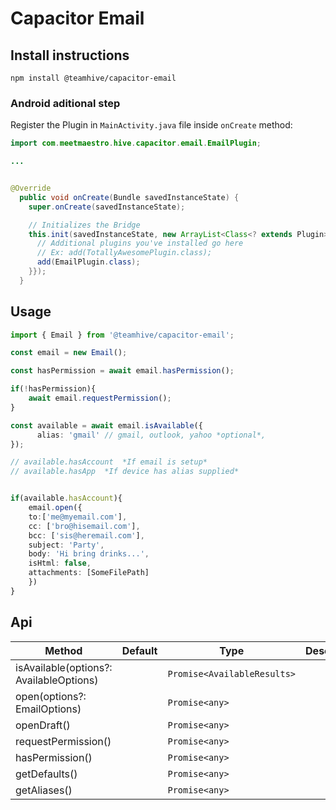 # Capacitor Email

## Install instructions

```
npm install @teamhive/capacitor-email
```

### Android aditional step

Register the Plugin in `MainActivity.java` file inside `onCreate` method:

```java
import com.meetmaestro.hive.capacitor.email.EmailPlugin;

...


@Override
  public void onCreate(Bundle savedInstanceState) {
    super.onCreate(savedInstanceState);

    // Initializes the Bridge
    this.init(savedInstanceState, new ArrayList<Class<? extends Plugin>>() {{
      // Additional plugins you've installed go here
      // Ex: add(TotallyAwesomePlugin.class);
      add(EmailPlugin.class);
    }});
  }
```

## Usage


```ts
import { Email } from '@teamhive/capacitor-email';

const email = new Email();

const hasPermission = await email.hasPermission();

if(!hasPermission){
    await email.requestPermission();
}

const available = await email.isAvailable({
      alias: 'gmail' // gmail, outlook, yahoo *optional*,
});

// available.hasAccount  *If email is setup*
// available.hasApp  *If device has alias supplied*


if(available.hasAccount){
    email.open({
    to:['me@myemail.com'],
    cc: ['bro@hisemail.com'],
    bcc: ['sis@heremail.com'],
    subject: 'Party',
    body: 'Hi bring drinks...',
    isHtml: false,
    attachments: [SomeFilePath]
    })
}
```


## Api

| Method                                   | Default | Type                         | Description                                           |
| ---------------------------------------- | ------- | ---------------------------- | ----------------------------------------------------- |
| isAvailable(options?: AvailableOptions)            |         | `Promise<AvailableResults>`                     |  |
| open(options?: EmailOptions)                    |         | `Promise<any>`                 |                    |
| openDraft()   |         | `Promise<any>` |                               |  |
| requestPermission()                    |         | `Promise<any>`                       |                               |
| hasPermission()                      |         | `Promise<any>`                       |                              |
| getDefaults()                      |         | `Promise<any>`                       |                                |
| getAliases()                    |         | `Promise<any>`                       |                                |
